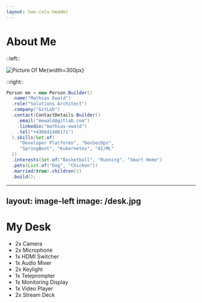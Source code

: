 ```yaml
---
layout: two-cols-header
---
```

# About Me

::left::

![Picture Of Me](/me.png "Me"){width=300px}

::right::
```java {2-4|5-8|9-11|13-15}{lines:true}
Person me = new Person.Builder()
  .name("Mathias Ewald")
  .role("Solutions Architect")
  .company("GitLab")
  .contact(ContactDetails.Builder()
    .email("mewald@gitlab.com")
    .linkedin("mathias-ewald")
    .tel("+436641486171")
  ).skills(Set.of(
     "Developer Platforms", "DevSecOps",
     "SpringBoot", "Kubernetes", "AI/ML"
  ))
  .interests(Set.of("Basketball", "Running", "Smart Home")
  .pets(List.of("Dog", "Chicken"))
  .married(true).children(1)
  .build();
```

---
layout: image-left
image: /desk.jpg
---
# My Desk
- 2x Camera
- 2x Microphone
- <span v-mark="{ at: 1, color: 'yellow', type: 'circle' }">1x HDMI Switcher</span>
- 1x Audio Mixer
- 2x Keylight
- 1x Teleprompter
- 1x Monitoring Display
- 1x Video Player
- 2x Stream Deck